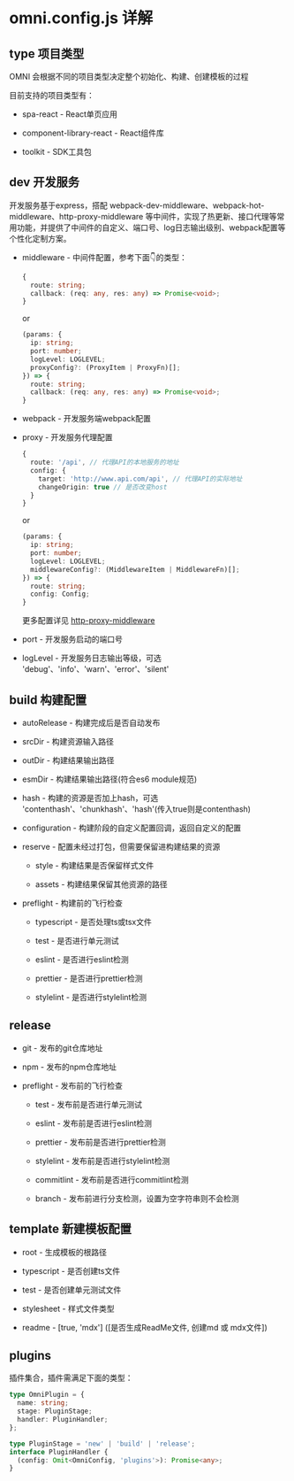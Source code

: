# omni.config.js 详解

## type 项目类型
OMNI 会根据不同的项目类型决定整个初始化、构建、创建模板的过程

目前支持的项目类型有：

- spa-react - React单页应用

- component-library-react - React组件库

- toolkit - SDK工具包

## dev 开发服务
开发服务基于express，搭配 webpack-dev-middleware、webpack-hot-middleware、http-proxy-middleware 等中间件，实现了热更新、接口代理等常用功能，并提供了中间件的自定义、端口号、log日志输出级别、webpack配置等个性化定制方案。

- middleware - 中间件配置，参考下面👇的类型：

    ```ts
    {
      route: string;
      callback: (req: any, res: any) => Promise<void>;
    }
    ```

    or

    ```ts
    (params: {
      ip: string;
      port: number;
      logLevel: LOGLEVEL;
      proxyConfig?: (ProxyItem | ProxyFn)[];
    }) => {
      route: string;
      callback: (req: any, res: any) => Promise<void>;
    }
    ```

- webpack - 开发服务端webpack配置

- proxy - 开发服务代理配置

    ```ts
    {
      route: '/api', // 代理API的本地服务的地址
      config: {
        target: 'http://www.api.com/api', // 代理API的实际地址
        changeOrigin: true // 是否改变host
      }
    }
    ```

    or

    ```ts
    (params: {
      ip: string;
      port: number;
      logLevel: LOGLEVEL;
      middlewareConfig?: (MiddlewareItem | MiddlewareFn)[];
    }) => {
      route: string;
      config: Config;
    }
    ```

    更多配置详见 [http-proxy-middleware](https://github.com/chimurai/http-proxy-middleware)

- port - 开发服务启动的端口号

- logLevel - 开发服务日志输出等级，可选 'debug'、'info'、'warn'、'error'、'silent'

## build 构建配置

- autoRelease - 构建完成后是否自动发布

- srcDir - 构建资源输入路径

- outDir - 构建结果输出路径

- esmDir - 构建结果输出路径(符合es6 module规范)

- hash - 构建的资源是否加上hash，可选 'contenthash'、'chunkhash'、'hash'(传入true则是contenthash)

- configuration - 构建阶段的自定义配置回调，返回自定义的配置

- reserve - 配置未经过打包，但需要保留进构建结果的资源
  - style - 构建结果是否保留样式文件

  - assets - 构建结果保留其他资源的路径

- preflight - 构建前的飞行检查
  - typescript - 是否处理ts或tsx文件

  - test - 是否进行单元测试 

  - eslint - 是否进行eslint检测

  - prettier - 是否进行prettier检测

  - stylelint - 是否进行stylelint检测

## release
- git - 发布的git仓库地址

- npm - 发布的npm仓库地址

- preflight - 发布前的飞行检查
  - test - 发布前是否进行单元测试

  - eslint - 发布前是否进行eslint检测

  - prettier - 发布前是否进行prettier检测

  - stylelint - 发布前是否进行stylelint检测

  - commitlint - 发布前是否进行commitlint检测

  - branch - 发布前进行分支检测，设置为空字符串则不会检测

## template 新建模板配置
- root - 生成模板的根路径

- typescript - 是否创建ts文件

- test - 是否创建单元测试文件

- stylesheet - 样式文件类型

- readme - [true, 'mdx'] ([是否生成ReadMe文件, 创建md 或 mdx文件])

## plugins
插件集合，插件需满足下面的类型：

```ts
type OmniPlugin = {
  name: string;
  stage: PluginStage;
  handler: PluginHandler;
};

type PluginStage = 'new' | 'build' | 'release';
interface PluginHandler {
  (config: Omit<OmniConfig, 'plugins'>): Promise<any>;
}
```